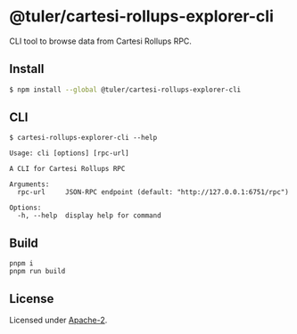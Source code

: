 # @tuler/cartesi-rollups-explorer-cli

CLI tool to browse data from Cartesi Rollups RPC.

## Install

```bash
$ npm install --global @tuler/cartesi-rollups-explorer-cli
```

## CLI

```
$ cartesi-rollups-explorer-cli --help

Usage: cli [options] [rpc-url]

A CLI for Cartesi Rollups RPC

Arguments:
  rpc-url     JSON-RPC endpoint (default: "http://127.0.0.1:6751/rpc")

Options:
  -h, --help  display help for command
```

## Build

```shell
pnpm i
pnpm run build
```

## License

Licensed under [Apache-2](./LICENSE).
